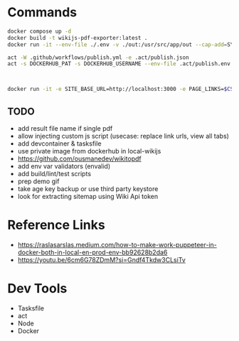 # Commands

```bash
docker compose up -d
docker build -t wikijs-pdf-exporter:latest .
docker run -it --env-file ./.env -v ./out:/usr/src/app/out --cap-add=SYS_ADMIN --network="host" wikijs-pdf-exporter:latest;

act -W .github/workflows/publish.yml -e .act/publish.json
act -s DOCKERHUB_PAT -s DOCKERHUB_USERNAME --env-file .act/publish.env -j publish;



docker run -it -e SITE_BASE_URL=http://localhost:3000 -e PAGE_LINKS=$CS_LINKS -e SITE_COOKIES=jwt=$JWT_TOKEN --rm -v ./out:/usr/src/app/out --cap-add=SYS_ADMIN --network="host" rasuhcl/wikijs-pdf-export:latest
```

## TODO

- add result file name if single pdf
- allow injecting custom js script (usecase: replace link urls, view all tabs)
- add devcontainer & tasksfile
- use private image from dockerhub in local-wikijs
- https://github.com/ousmanedev/wikitopdf
- add env var validators (envalid)
- add build/lint/test scripts
- prep demo gif
- take age key backup or use third party keystore
- look for extracting sitemap using Wiki Api token

# Reference Links

- https://raslasarslas.medium.com/how-to-make-work-puppeteer-in-docker-both-in-local-en-prod-env-bb92628b2da6
- https://youtu.be/6cm6G78ZDmM?si=Gndf4Tkdw3CLsiTv

# Dev Tools

- Tasksfile
- act
- Node
- Docker
